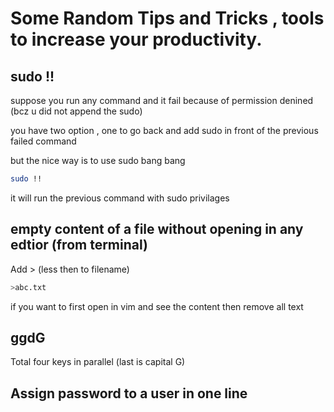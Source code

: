 # Some Random Tips and Tricks , tools to increase your productivity.

## sudo !!

suppose you run any command and it fail because of permission denined (bcz u did not append the sudo)

you have two option , one to go back and add sudo in front of the previous failed command

but the nice way is to use sudo bang bang

```bash
sudo !!
```

it will run the previous command with sudo privilages

## empty content of a file without opening in any edtior (from terminal)

Add > (less then to filename)

```bash
>abc.txt
```

if you want to first open in vim and see the content then remove all text

## ggdG

Total four keys in parallel (last is capital G)

## Assign password to a user in one line
